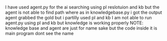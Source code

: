I have used agent.py for the ai searching using pl reslotuion and kb but the agent is not able to find path
where as in knowledgebase.py i got the output agent grabbed the gold but i partilly used pl and kb 
I am not able to run agent.py using pl and kb 
but knowledge is working properly 
NOTE: knowledge base and agent are just for name sake but the code inside it is main program dont see the name 
